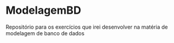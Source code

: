 # ModelagemBD
Repositório para os exercícios que irei desenvolver na matéria de modelagem de banco de dados
